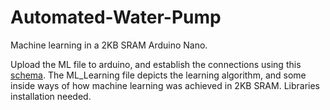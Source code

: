 # Automated-Water-Pump
Machine learning in a 2KB SRAM Arduino Nano.

Upload the ML file to arduino, and establish the connections using this [schema](https://www.tinkercad.com/things/4XZgrmREFiD).
The ML_Learning file depicts the learning algorithm, and some inside ways of how machine learning was achieved in 2KB SRAM.
Libraries installation needed.
